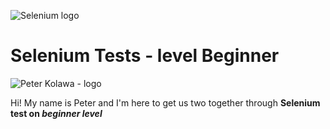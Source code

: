 ![Selenium logo][logo]
# Selenium Tests - level Beginner
![Peter Kolawa - logo][logoPK]

Hi! My name is Peter and I'm here to get us two together through **Selenium test on _beginner level_**

[logoPK]: https://i.imgur.com/HyQU3KJ.png
[logo]: https://maxcdn.icons8.com/Share/icon/color/Programming//selenium_test_automation1600.png
